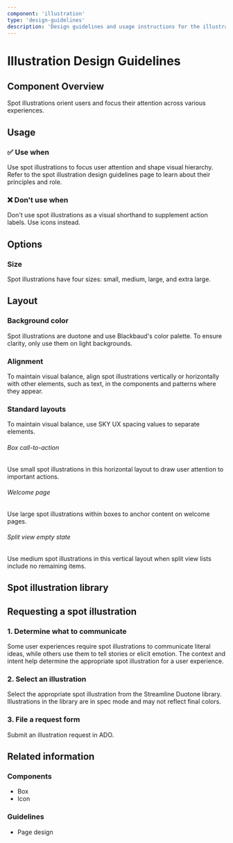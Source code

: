 ```yaml
---
component: 'illustration'
type: 'design-guidelines'
description: 'Design guidelines and usage instructions for the illustration component extracted from SKY UX documentation.'
---
```


# Illustration Design Guidelines

## Component Overview
Spot illustrations orient users and focus their attention across various experiences.

## Usage

### ✅ Use when

Use spot illustrations to focus user attention and shape visual hierarchy. Refer to the spot illustration design guidelines page to learn about their principles and role.

### ❌ Don't use when

Don't use spot illustrations as a visual shorthand to supplement action labels. Use icons instead.

## Options

### Size

Spot illustrations have four sizes: small, medium, large, and extra large.

## Layout

### Background color

Spot illustrations are duotone and use Blackbaud's color palette. To ensure clarity, only use them on light backgrounds.

### Alignment

To maintain visual balance, align spot illustrations vertically or horizontally with other elements, such as text, in the components and patterns where they appear.

### Standard layouts

To maintain visual balance, use SKY UX spacing values to separate elements.

###### Box call-to-action

Use small spot illustrations in this horizontal layout to draw user attention to important actions.

###### Welcome page

Use large spot illustrations within boxes to anchor content on welcome pages.

###### Split view empty state

Use medium spot illustrations in this vertical layout when split view lists include no remaining items.

## Spot illustration library

## Requesting a spot illustration

### 1. Determine what to communicate

Some user experiences require spot illustrations to communicate literal ideas, while others use them to tell stories or elicit emotion. The context and intent help determine the appropriate spot illustration for a user experience.

### 2. Select an illustration

Select the appropriate spot illustration from the Streamline Duotone library. Illustrations in the library are in spec mode and may not reflect final colors.

### 3. File a request form

Submit an illustration request in ADO.

## Related information

### Components

- Box
- Icon

### Guidelines

- Page design